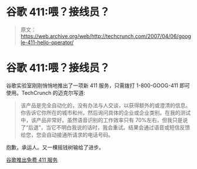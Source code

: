 # 谷歌 411:喂？接线员？

> 原文：<https://web.archive.org/web/http://techcrunch.com/2007/04/06/google-411-hello-operator/>

# 谷歌 411:喂？接线员？

谷歌实验室刚刚悄悄地推出了一项新 411 服务，只需拨打 1-800-GOOG-411 即可使用。TechCrunch 的迈克尔写道:

> 该产品是完全自动化的，没有办法与人交谈，以获得额外的或澄清的信息。你告诉它你所在的城市和州，然后询问具体的企业或企业类别。在我的测试中，该产品非常好。虽然语音识别的工作效率只有 70%左右，但我只是说了“后退”，当它不明白我说的话时，我会重试。结果会通过语音或短信反馈给您，您会自动接通所请求的电话号码。

抱歉，承运人。又一棵摇钱树输给了进步。

[谷歌推出免费 411 服务](https://web.archive.org/web/20220131144616/http://www.beta.techcrunch.com/2007/04/06/google-launches-free-411-business/)